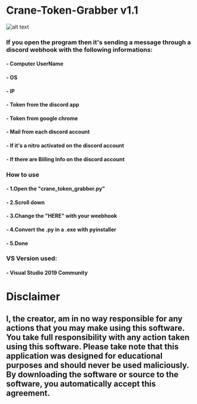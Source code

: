  # Crane-Token-Grabber v1.1
![alt text](https://i.imgur.com/nJYu7Ey.png)


### If you open the program then it's sending a message through a discord webhook with the following informations:
#### - Computer UserName
#### - OS
#### - IP
#### - Token from the discord app
#### - Token from google chrome
#### - Mail from each discord account
#### - If it's a nitro activated on the discord account
#### - If there are Billing Info on the discord account

###  How to use
#### - 1.Open the "crane_token_grabber.py"
#### - 2.Scroll down 
#### - 3.Change the "HERE" with your weebhook
#### - 4.Convert the .py in a .exe with pyinstaller
#### - 5.Done

### VS Version used:
#### - Visual Studio 2019 Community

# Disclaimer
## I, the creator, am in no way responsible for any actions that you may make using this software. You take full responsibility with any action taken using this software. Please take note that this application was designed for educational purposes and should never be used maliciously. By downloading the software or source to the software, you automatically accept this agreement.
